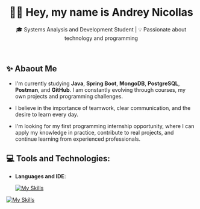 <h1 align="center">👋🏻 Hey, my name is Andrey Nicollas</h1>

<p align="center">
  🎓 Systems Analysis and Development Student | 💡 Passionate about technology and programming
</p><br>

## ✨ Abaout Me

- I'm currently studying **Java**, **Spring Boot**, **MongoDB**, **PostgreSQL**, **Postman**, and **GitHub**. I am constantly evolving through courses, my own projects and programming challenges.

- I believe in the importance of teamwork, clear communication, and the desire to learn every day.

- I'm looking for my first programming internship opportunity, where I can apply my knowledge in practice, contribute to real projects, and continue learning from experienced professionals.

## 💻 Tools and Technologies:
- **Languages and IDE**:

  [![My Skills](https://skillicons.dev/icons?i=idea,java)](https://skillicons.dev)

[![My Skills](https://skillicons.dev/icons?i=java,spring,mongodb,postgres,postman,git,github)](https://skillicons.dev)
